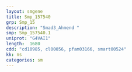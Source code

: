 ```yaml
---
layout: smgene
title: Smp_157540
grp: Smp_15
description: "Smad3_Ahmend "
smp: Smp_157540.1
uniprot: "G4VAI1"
length:  1680
cdd: "cd10985, cl00056, pfam03166, smart00524"
kk: ns
categories: sm
---
```

